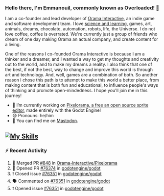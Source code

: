 ### Hello there, I'm Emmanouil, commonly known as Overloaded! 👋
I am a co-founder and lead developer of [Orama Interactive](https://www.orama-interactive.com/), an indie game and software development team. I love [science and learning](https://github.com/OverloadedOrama/KnowledgeBase), games, art, animals, dreams, chocolate, automation, robots, life, the Universe. I do not love coffee, coffee is overrated. We're currently just a group of friends who dream of one day making Orama an actual company, and create content for a living.

One of the reasons I co-founded Orama Interactive is because I am a thinker and a dreamer, and I wanted a way to get my thoughts and creativity out to the world, and to make my dreams a reality. I also think that one of the best, if not the best, way to change and improve this world is through art and technology. And, well, games are a combination of both. So another reason I chose this path is to attempt to make this world a better place, from making content that is both fun and educational, to influence people's ways of thinking and promote open-mindedness. I hope you'll join me in this journey!

- 🔭 I’m currently working on [Pixelorama, a free an open source sprite editor](https://github.com/Orama-Interactive/Pixelorama), made entirely with the Godot Engine!
- 😄 Pronouns: he/him
- 🐘 You can find me on <a rel="me" href="https://mastodon.social/@Overloaded">Mastodon</a>.

[![My Skills](https://skillicons.dev/icons?i=godot,py,cpp,cs,git,linux,html)](https://skillicons.dev)
---

### :zap: Recent Activity

<!--START_SECTION:activity-->
1. 🎉 Merged PR [#848](https://github.com/Orama-Interactive/Pixelorama/pull/848) in [Orama-Interactive/Pixelorama](https://github.com/Orama-Interactive/Pixelorama)
2. 💪 Opened PR [#76374](https://github.com/godotengine/godot/pull/76374) in [godotengine/godot](https://github.com/godotengine/godot)
3. ❗️ Closed issue [#76351](https://github.com/godotengine/godot/issues/76351) in [godotengine/godot](https://github.com/godotengine/godot)
4. 🗣 Commented on [#76351](https://github.com/godotengine/godot/issues/76351) in [godotengine/godot](https://github.com/godotengine/godot)
5. ❗️ Opened issue [#76351](https://github.com/godotengine/godot/issues/76351) in [godotengine/godot](https://github.com/godotengine/godot)
<!--END_SECTION:activity-->

<!--
**OverloadedOrama/OverloadedOrama** is a ✨ _special_ ✨ repository because its `README.md` (this file) appears on your GitHub profile.

Here are some ideas to get you started:

- 👯 I’m looking to collaborate on ...
- 🤔 I’m looking for help with ...
- 💬 Ask me about ...
- 📫 How to reach me: ...
- ⚡ Fun fact: ...
-->
